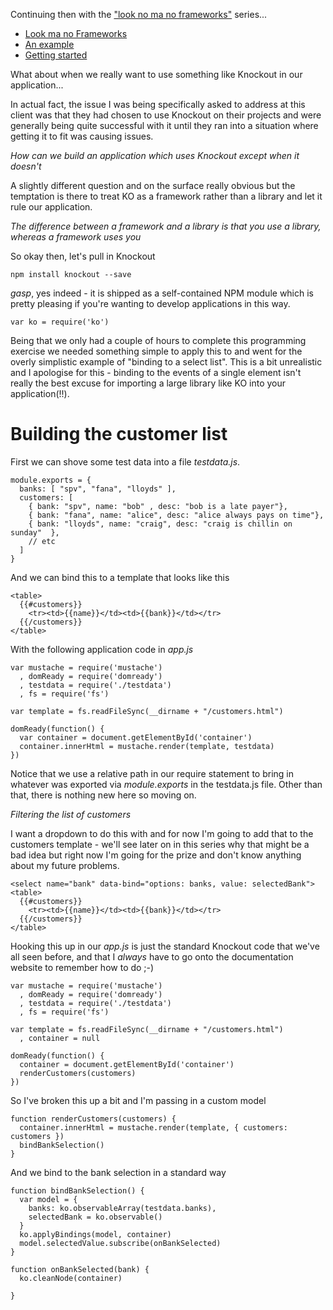 
Continuing then with the ["look no ma no frameworks"](https://github.com/robashton/look-ma-no-frameworks/) series...

- [Look ma no Frameworks](/entries/look-ma,-no-frameworks.html)
- [An example](/entries/frameworkless-js---an-example.html)
- [Getting started](/entries/starting-the-frameworkless-js-project.html)

What about when we really want to use something like Knockout in our application...

In actual fact, the issue I was being specifically asked to address at this client was that they had chosen to use Knockout on their projects and were generally being quite successful with it until they ran into a situation where getting it to fit was causing issues.

*How can we build an application which uses Knockout except when it doesn't*

A slightly different question and on the surface really obvious but the temptation is there to treat KO as a framework rather than a library and let it rule our application.

*The difference between a framework and a library is that you use a library, whereas a framework uses you*

So okay then, let's pull in Knockout

    npm install knockout --save

*gasp*, yes indeed - it is shipped as a self-contained NPM module which is pretty pleasing if you're wanting to develop applications in this way.

    var ko = require('ko')

Being that we only had a couple of hours to complete this programming exercise we needed something simple to apply this to and went for the overly simplistic example of "binding to a select list". This is a bit unrealistic and I apologise for this - binding to the events of a single element isn't really the best excuse for importing a large library like KO into your application(!!).

# Building the customer list

First we can shove some test data into a file *testdata.js*. 

    module.exports = {
      banks: [ "spv", "fana", "lloyds" ],
      customers: [
        { bank: "spv", name: "bob" , desc: "bob is a late payer"},
        { bank: "fana", name: "alice", desc: "alice always pays on time"},
        { bank: "lloyds", name: "craig", desc: "craig is chillin on sunday"  },
        // etc
      ]
    }

And we can bind this to a template that looks like this

    <table>
      {{#customers}}
        <tr><td>{{name}}</td><td>{{bank}}</td></tr>
      {{/customers}}
    </table>

With the following application code in *app.js*

    var mustache = require('mustache')
      , domReady = require('domready')
      , testdata = require('./testdata')
      , fs = require('fs')

    var template = fs.readFileSync(__dirname + "/customers.html")

    domReady(function() {
      var container = document.getElementById('container')
      container.innerHtml = mustache.render(template, testdata)
    })

Notice that we use a relative path in our require statement to bring in whatever was exported via *module.exports* in the testdata.js file. Other than that, there is nothing new here so moving on.

*Filtering the list of customers*

I want a dropdown to do this with and for now I'm going to add that to the customers template - we'll see later on in this series why that might be a bad idea but right now I'm going for the prize and don't know anything about my future problems.

    <select name="bank" data-bind="options: banks, value: selectedBank">
    <table>
      {{#customers}}
        <tr><td>{{name}}</td><td>{{bank}}</td></tr>
      {{/customers}}
    </table>


Hooking this up in our *app.js* is just the standard Knockout code that we've all seen before, and that I *always* have to go onto the documentation website to remember how to do ;-)

    var mustache = require('mustache')
      , domReady = require('domready')
      , testdata = require('./testdata')
      , fs = require('fs')

    var template = fs.readFileSync(__dirname + "/customers.html")
      , container = null

    domReady(function() {
      container = document.getElementById('container')
      renderCustomers(customers)
    })

So I've broken this up a bit and I'm passing in a custom model

    function renderCustomers(customers) {
      container.innerHtml = mustache.render(template, { customers:  customers })
      bindBankSelection()
    }

And we bind to the bank selection in a standard way

    function bindBankSelection() {
      var model = {
        banks: ko.observableArray(testdata.banks),
        selectedBank = ko.observable()
      }
      ko.applyBindings(model, container)
      model.selectedValue.subscribe(onBankSelected)
    }

    function onBankSelected(bank) {
      ko.cleanNode(container)

    }





